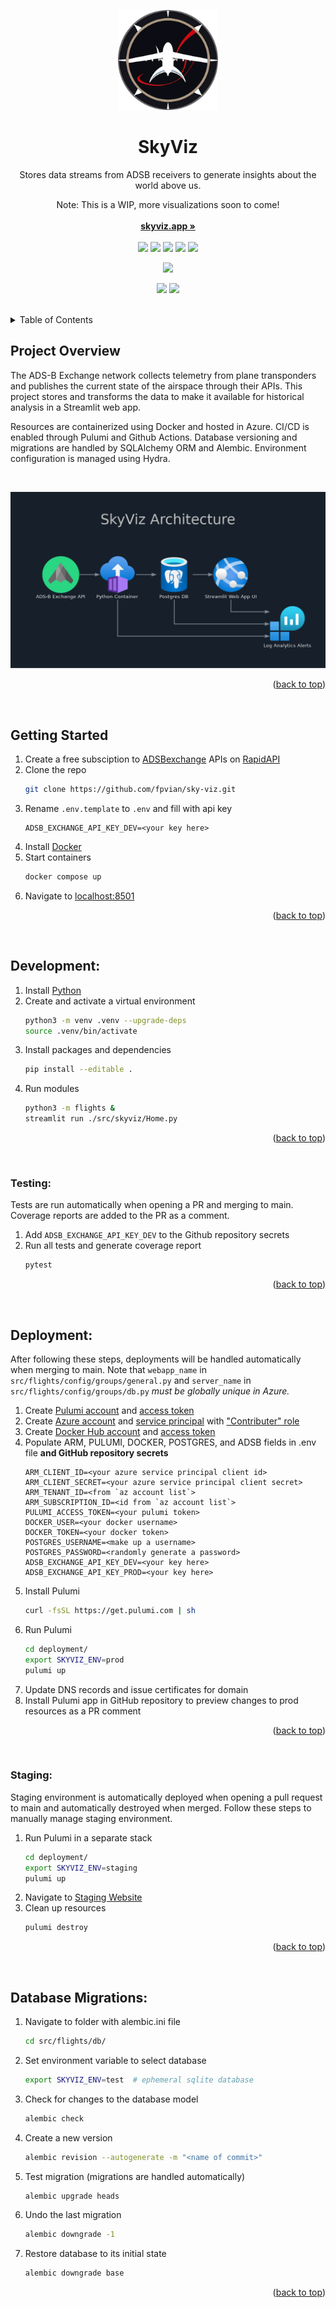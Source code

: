 <a name="readme-top"></a>

<!-- PROJECT LOGO -->
<div align="center">
  <a href="https://www.skyviz.app">
    <img src="src/skyviz/static/logo.png" alt="Logo" width="160" height="160">
  </a>

<h1 align="center">SkyViz</h1>

  <p align="center">
    Stores data streams from ADSB receivers to generate insights about the world above us.
  <p align="center">
    Note: This is a WIP, more visualizations soon to come!
    <br />
    <br />
    <a href="https://www.skyviz.app"><strong>skyviz.app »</strong></a>
    <br />
    <br />
    <a href="https://streamlit.io/"><img src="https://img.shields.io/badge/Streamlit-FF4B4B?style=for-the-badge&logo=Streamlit&logoColor=white" /></a>
    <a href="https://www.postgresql.org/"><img src="https://img.shields.io/badge/PostgreSQL-316192?style=for-the-badge&logo=postgresql&logoColor=white" /></a>
    <a href="https://www.pulumi.com/"><img src="https://img.shields.io/badge/Pulumi-8A3391?style=for-the-badge&logo=pulumi&logoColor=white" /></a>
    <a href="https://www.docker.com/"><img src="https://img.shields.io/badge/Docker-2CA5E0?style=for-the-badge&logo=docker&logoColor=white" /></a>
    <a href="https://azure.microsoft.com/"><img src="https://img.shields.io/badge/microsoft%20azure-0089D6?style=for-the-badge&logo=microsoft-azure&logoColor=white" /></a>
  </p>
</div>

<p align="center">
    <a href="https://htmlpreview.github.io/?https://github.com/FPVian/sky-viz/blob/python-coverage-comment-action-data/htmlcov/index.html"><img src="https://raw.githubusercontent.com/FPVian/sky-viz/python-coverage-comment-action-data/badge.svg" /></a>
</p>

<!-- <br /> -->
<p align="center">
    <a href="https://www.linkedin.com/in/iangresov/"><img src="https://img.shields.io/badge/linkedin-0A66C2.svg?style=[style_name]&logo=linkedin&logoColor=white" /></a>
    <a href="mailto:ian@skyviz.app"><img src="https://img.shields.io/badge/gmail-EA4335.svg?style=[style_name]&logo=gmail&logoColor=white" /></a>
</p>
<br />


<!-- TABLE OF CONTENTS -->
<details>
  <summary>Table of Contents</summary>
  <ol>
    <li>
      <a href="#project-overview">Project Overview</a>
    </li>
    <li>
      <a href="#getting-started">Getting Started</a>
    </li>
    <li>
      <a href="#development">Development</a>
      <ul>
        <li><a href="#testing">Testing</a></li>
      </ul>
    </li>
    <li>
      <a href="#deployment">Deployment</a>
      <ul>
        <li><a href="#staging">Staging</a></li>
      </ul>
    </li>
    <li><a href="#database-migrations">Database Migrations</a></li>
  </ol>
</details>


<!-- PROJECT OVERVIEW -->
## Project Overview

The ADS-B Exchange network collects telemetry from plane transponders and publishes the current state of the airspace through their APIs. This project stores and transforms the data to make it available for historical analysis in a Streamlit web app.

Resources are containerized using Docker and hosted in Azure. CI/CD is enabled through Pulumi and Github Actions. Database versioning and migrations are handled by SQLAlchemy ORM and Alembic. Environment configuration is managed using Hydra.

$~$

<div align="center">
  <img src="src/skyviz/static/architecture_diagram.png" alt="Architecture Diagram">
</div>

<p align="right">(<a href="#readme-top">back to top</a>)</p>

$~$

<!-- GETTING STARTED -->
## Getting Started
1. Create a free subsciption to [ADSBexchange](https://adsbexchange.com/) APIs on [RapidAPI](https://rapidapi.com)
1. Clone the repo
    ```sh
    git clone https://github.com/fpvian/sky-viz.git
    ```
1. Rename `.env.template` to `.env` and fill with api key
    ```
    ADSB_EXCHANGE_API_KEY_DEV=<your key here>
    ```
1. Install [Docker](https://docs.docker.com/get-docker/)
1. Start containers
    ```sh
    docker compose up
    ```
1. Navigate to [localhost:8501](localhost:8501)

<p align="right">(<a href="#readme-top">back to top</a>)</p>

$~$

<!-- DEVELOPMENT -->
## Development:
1. Install [Python](https://www.python.org/downloads/)
1. Create and activate a virtual environment
    ```sh
    python3 -m venv .venv --upgrade-deps
    source .venv/bin/activate
    ```
1. Install packages and dependencies
    ```sh
    pip install --editable .
    ```
1. Run modules
    ```sh
    python3 -m flights &
    streamlit run ./src/skyviz/Home.py
    ```

<p align="right">(<a href="#readme-top">back to top</a>)</p>

$~$

<!-- TESTING -->
### Testing: 
Tests are run automatically when opening a PR and merging to main. Coverage reports are added to the PR as a comment.
1. Add `ADSB_EXCHANGE_API_KEY_DEV` to the Github repository secrets
1. Run all tests and generate coverage report
    ```sh
    pytest
    ```

<p align="right">(<a href="#readme-top">back to top</a>)</p>

$~$

<!-- DEPLOYMENT -->
## Deployment:
After following these steps, deployments will be handled automatically when merging to main. Note that `webapp_name` in `src/flights/config/groups/general.py` and `server_name` in `src/flights/config/groups/db.py` *must be globally unique in Azure.*
1. Create [Pulumi account](https://www.pulumi.com/docs/get-started/) and [access token](https://www.pulumi.com/docs/pulumi-cloud/access-management/access-tokens/)
1. Create [Azure account](https://azure.microsoft.com/en-us/free/) and [service principal](https://www.pulumi.com/registry/packages/azure-native/installation-configuration/) with ["Contributer" role](https://registry.terraform.io/providers/hashicorp/azurerm/latest/docs/guides/service_principal_client_secret)
1. Create [Docker Hub account](https://hub.docker.com/) and [access token](https://docs.docker.com/docker-hub/access-tokens/)
1. Populate ARM, PULUMI, DOCKER, POSTGRES, and ADSB fields in .env file **and GitHub repository secrets**
    ```
    ARM_CLIENT_ID=<your azure service principal client id>
    ARM_CLIENT_SECRET=<your azure service principal client secret>
    ARM_TENANT_ID=<from `az account list`>
    ARM_SUBSCRIPTION_ID=<id from `az account list`>
    PULUMI_ACCESS_TOKEN=<your pulumi token>
    DOCKER_USER=<your docker username>
    DOCKER_TOKEN=<your docker token>
    POSTGRES_USERNAME=<make up a username>
    POSTGRES_PASSWORD=<randomly generate a password>
    ADSB_EXCHANGE_API_KEY_DEV=<your key here>
    ADSB_EXCHANGE_API_KEY_PROD=<your key here>
    ```
1. Install Pulumi
    ```sh
    curl -fsSL https://get.pulumi.com | sh
    ```
1. Run Pulumi
    ```sh
    cd deployment/
    export SKYVIZ_ENV=prod
    pulumi up
    ```
1. Update DNS records and issue certificates for domain
1. Install Pulumi app in GitHub repository to preview changes to prod resources as a PR comment

<p align="right">(<a href="#readme-top">back to top</a>)</p>

$~$

<!-- STAGING -->
### Staging:
Staging environment is automatically deployed when opening a pull request to main and automatically destroyed when merged. Follow these steps to manually manage staging environment.
1. Run Pulumi in a separate stack
    ```sh
    cd deployment/
    export SKYVIZ_ENV=staging
    pulumi up
    ```
1. Navigate to [Staging Website](https://skyviz-staging.azurewebsites.net)
1. Clean up resources
    ```sh
    pulumi destroy
    ```

<p align="right">(<a href="#readme-top">back to top</a>)</p>

$~$

<!-- DATABASE MIGRATIONS -->
## Database Migrations:

1. Navigate to folder with alembic.ini file
    ```sh
    cd src/flights/db/
    ```
1. Set environment variable to select database
    ```sh
    export SKYVIZ_ENV=test  # ephemeral sqlite database
    ```
1. Check for changes to the database model
    ```sh
    alembic check
    ```
1. Create a new version
    ```sh
    alembic revision --autogenerate -m "<name of commit>"
    ```
1. Test migration (migrations are handled automatically)
    ```sh
    alembic upgrade heads
    ```
1. Undo the last migration
    ```sh
    alembic downgrade -1
    ```
1. Restore database to its initial state
    ```sh
    alembic downgrade base
    ```

<p align="right">(<a href="#readme-top">back to top</a>)</p>